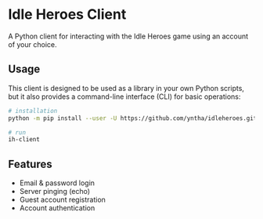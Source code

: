 # Idle Heroes Client

A Python client for interacting with the Idle Heroes game using an account of your choice.

## Usage
This client is designed to be used as a library in your own Python scripts, but it also provides a command-line interface (CLI) for basic operations:
```bash
# installation
python -m pip install --user -U https://github.com/yntha/idleheroes.git

# run
ih-client
```

## Features
- Email & password login
- Server pinging (echo)
- Guest account registration
- Account authentication
